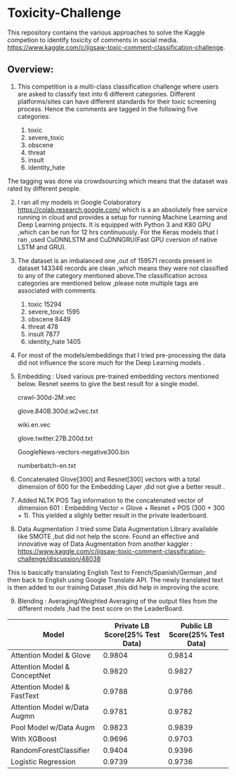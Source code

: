 # Toxicity-Challenge
This repository contains the various approaches to solve the Kaggle competion to identify toxicity of comments in social media.
https://www.kaggle.com/c/jigsaw-toxic-comment-classification-challenge.

Overview:
---------

1. This competition is a multi-class classification challenge where users are asked to classify text into 6 different     categories.
   Different platforms/sites can have different standards for their toxic screening process. Hence the comments are tagged in   the following five categories:

   1. toxic
   2. severe_toxic
   3. obscene
   4. threat
   5. insult
   6. identity_hate
   
  The tagging was done via crowdsourcing which means that the dataset was rated by different people.




2. I ran all my models in Google Colaboratory  https://colab.research.google.com/ which is a an absolutely free service running in cloud and provides a setup for running Machine Learning and Deep Learning projects. It is equipped with Python 3 and K80 GPU ,which can be run for 12 hrs continuously. For the Keras models that I ran ,used CuDNNLSTM and CuDNNGRU(Fast GPU cversion of native LSTM and GRU).



3. The dataset is an imbalanced one ,out of 159571 records present in dataset 143346 records are clean ,which means they were not classified to any of the category mentioned above.The classification across categories are mentioned below ,please note multiple tags are associated with comments.

   1. toxic         15294
   2. severe_toxic  1595
   3. obscene       8449
   4. threat        478
   5. insult        7877
   6. identity_hate 1405
   
4. For most of the models/embeddings that I tried pre-processing the data did not influence the score much for the Deep Learning models .   


5. Embedding : Used various pre-trained embedding vectors mentioned below.
   Resnet seems to give the best result for a single model.
   
   crawl-300d-2M.vec

   glove.840B.300d.w2vec.txt

   wiki.en.vec

   glove.twitter.27B.200d.txt

   GoogleNews-vectors-negative300.bin

   numberbatch-en.txt


   
6. Concatenated Glove[300] and Resnet[300] vectors with a total dimension of 600 for the Embedding Layer ,did not give a better result .

 7. Added NLTK POS Tag information to the concatenated vector of dimension 601 :
 Embedding Vector = Glove + Resnet + POS (300 + 300 + 1).
 This yielded a slighly better result in the private leaderboard.
 
8. Data Augmentation :I tried some Data Augmentation Library available like SMOTE ,but did not help the score.
  Found an effective and innovative way of Data Augmentation from another kaggler : 
  https://www.kaggle.com/c/jigsaw-toxic-comment-classification-challenge/discussion/48038
  
  This is basically translating English  Text to French/Spanish/German ,and then back to English using Google Translate API.
  The newly translated text is then added to our training Dataset ,this did help in improving the score.
  
 9. Blending : Averaging/Weighted Averaging of the output files from the different models ,had the best score on the LeaderBoard. 








|      Model                  | Private LB Score(25% Test Data)| Public LB Score(25% Test Data) 
| --------------------------- | -------------------------------| -------------------------------|
| Attention Model & Glove     |      0.9804                    |      0.9814
| Attention Model & ConceptNet|      0.9820                    |      0.9827
| Attention Model & FastText  |      0.9788                    |      0.9786
| Attention Model w/Data Augmn|      0.9781                    |      0.9782
| Pool Model w/Data Augm      |      0.9823                    |      0.9839
| With XGBoost                |      0.9696                    |      0.9703
| RandomForestClassifier      |      0.9404                    |      0.9396
| Logistic Regression         |      0.9739                    |      0.9736
